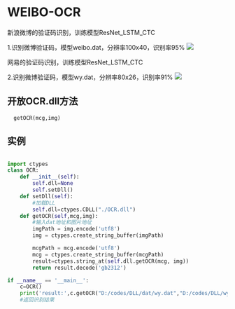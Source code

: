 # WEIBO-OCR
新浪微博的验证码识别，训练模型ResNet_LSTM_CTC

1.识别微博验证码，模型weibo.dat，分辨率100x40，识别率95%
![](https://github.com/LoseNine/Decryption-Website-code/blob/master/wbtest_2bc2w.png)

网易的验证码识别，训练模型ResNet_LSTM_CTC

2.识别微博验证码，模型wy.dat，分辨率80x26，识别率91%
![](https://github.com/LoseNine/Decryption-Website-code/blob/master/wytest_2anq.bmp)



## 开放OCR.dll方法
```
  getOCR(mcg,img)
```

## 实例
```python

import ctypes
class OCR:
    def __init__(self):
        self.dll=None
        self.setDll()
    def setDll(self):
        #加载DLL
        self.dll=ctypes.CDLL("./OCR.dll")
    def getOCR(self,mcg,img):
        #输入dat地址和图片地址
        imgPath = img.encode('utf8')
        img = ctypes.create_string_buffer(imgPath)

        mcgPath = mcg.encode('utf8')
        mcg = ctypes.create_string_buffer(mcgPath)
        result=ctypes.string_at(self.dll.getOCR(mcg, img))
        return result.decode('gb2312')

if __name__ == '__main__':
    c=OCR()
    print('result:',c.getOCR("D:/codes/DLL/dat/wy.dat","D:/codes/DLL/wytest_2anq.bmp"))
    #返回识别结果
```

